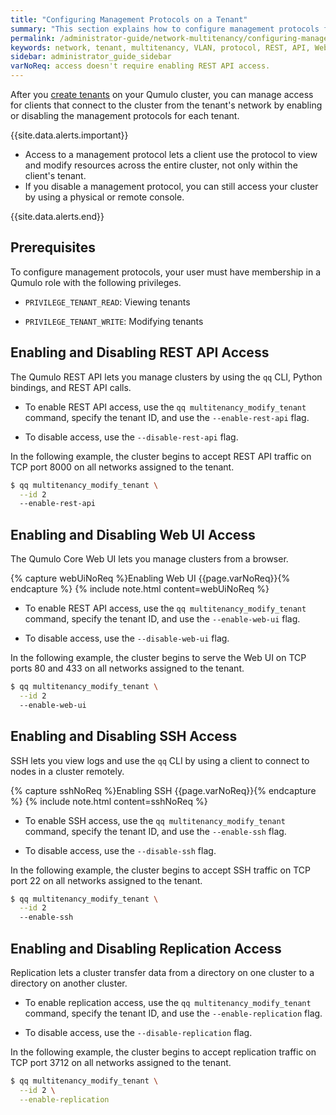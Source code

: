 ```yaml
---
title: "Configuring Management Protocols on a Tenant"
summary: "This section explains how to configure management protocols for each tenant on a Qumulo cluster."
permalink: /administrator-guide/network-multitenancy/configuring-management-protocols.html
keywords: network, tenant, multitenancy, VLAN, protocol, REST, API, Web UI, HTTP, HTTPS, SSH, replication
sidebar: administrator_guide_sidebar
varNoReq: access doesn't require enabling REST API access.
---
```


After you [create tenants](partitioning-cluster-into-tenants.html) on your Qumulo cluster, you can manage access for clients that connect to the cluster from the tenant's network by enabling or disabling the management protocols for each tenant.

{{site.data.alerts.important}}
<ul>
  <li>Access to a management protocol lets a client use the protocol to view and modify resources across the entire cluster, not only within the client's tenant.</li>
  <li>If you disable a management protocol, you can still access your cluster by using a physical or remote console.</li>
</ul>
{{site.data.alerts.end}}


## Prerequisites
To configure management protocols, your user must have membership in a Qumulo role with the following privileges.

* `PRIVILEGE_TENANT_READ`: Viewing tenants

* `PRIVILEGE_TENANT_WRITE`: Modifying tenants


## Enabling and Disabling REST API Access
The Qumulo REST API lets you manage clusters by using the `qq` CLI, Python bindings, and REST API calls.

* To enable REST API access, use the `qq multitenancy_modify_tenant` command, specify the tenant ID, and use the `--enable-rest-api` flag.

* To disable access, use the `--disable-rest-api` flag.

In the following example, the cluster begins to accept REST API traffic on TCP port 8000 on all networks assigned to the tenant.

```bash
$ qq multitenancy_modify_tenant \
  --id 2
  --enable-rest-api
```


## Enabling and Disabling Web UI Access
The Qumulo Core Web UI lets you manage clusters from a browser.

{% capture webUiNoReq %}Enabling Web UI {{page.varNoReq}}{% endcapture %}
{% include note.html content=webUiNoReq %}

* To enable REST API access, use the `qq multitenancy_modify_tenant` command, specify the tenant ID, and use the `--enable-web-ui` flag.

* To disable access, use the `--disable-web-ui` flag.

In the following example, the cluster begins to serve the Web UI on TCP ports 80 and 433 on all networks assigned to the tenant.

```bash
$ qq multitenancy_modify_tenant \
  --id 2
  --enable-web-ui
```


## Enabling and Disabling SSH Access
SSH lets you view logs and use the `qq` CLI by using a client to connect to nodes in a cluster remotely.

{% capture sshNoReq %}Enabling SSH {{page.varNoReq}}{% endcapture %}
{% include note.html content=sshNoReq %}

* To enable SSH access, use the `qq multitenancy_modify_tenant` command, specify the tenant ID, and use the `--enable-ssh` flag.

* To disable access, use the `--disable-ssh` flag.

In the following example, the cluster begins to accept SSH traffic on TCP port 22 on all networks assigned to the tenant.

```bash
$ qq multitenancy_modify_tenant \
  --id 2
  --enable-ssh
```


## Enabling and Disabling Replication Access
Replication lets a cluster transfer data from a directory on one cluster to a directory on another cluster.

* To enable replication access, use the `qq multitenancy_modify_tenant` command, specify the tenant ID, and use the `--enable-replication` flag.

* To disable access, use the `--disable-replication` flag.

In the following example, the cluster begins to accept replication traffic on TCP port 3712 on all networks assigned to the tenant.

```bash
$ qq multitenancy_modify_tenant \
  --id 2 \
  --enable-replication
```

